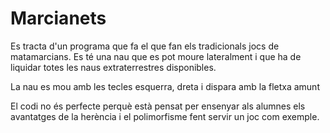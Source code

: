 Marcianets
============
Es tracta d'un programa que fa el que fan els tradicionals jocs de matamarcians. Es té una nau que es pot moure lateralment i que ha de liquidar totes les naus extraterrestres disponibles.

La nau es mou amb les tecles esquerra, dreta i dispara amb la fletxa amunt

El codi no és perfecte perquè està pensat per ensenyar als alumnes els avantatges de la herència i el polimorfisme fent servir un joc com exemple.
